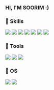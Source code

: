 
### HI, I'M SOORIM :)

### 💪 Skills
<p>
  <img src="https://img.shields.io/badge/C/C++-ffc9de?style=flat-square"/>
   <img src="https://img.shields.io/badge/Matlab-fdd97c?style=flat-square"/>
  <img src="https://img.shields.io/badge/Python-fbfdaa?style=flat-square"/>
  <img src="https://img.shields.io/badge/React-c1f0b2?style=flat-square"/>
  <img src="https://img.shields.io/badge/HTML-b2e4f0?style=flat-square"/>
  <img src="https://img.shields.io/badge/CSS-d6b2f0?style=flat-square"/>
  <img src="https://img.shields.io/badge/JAVASCRIPT-a9bcff?style=flat-square"/>
</p>

### 💪 Tools
<p>
   <img src="https://img.shields.io/badge/Visual Studio Code-ffc9de?style=flat-square"/>
   <img src="https://img.shields.io/badge/Visual Studio-fdd97c?style=flat-square"/>
  <img src="https://img.shields.io/badge/Colab-fbfdaa?style=flat-square"/>
</p>

### 💪 OS

<p>
   <img src="https://img.shields.io/badge/Window-c1f0b2?style=flat-square"/>
   <img src="https://img.shields.io/badge/Linux-b2e4f0?style=flat-square"/>
</p>
